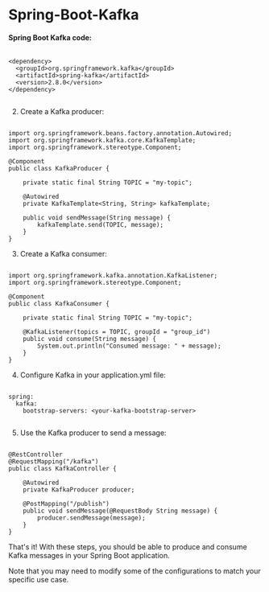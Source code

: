 # Spring-Boot-Kafka

#### Spring Boot Kafka code:

```

<dependency>
  <groupId>org.springframework.kafka</groupId>
  <artifactId>spring-kafka</artifactId>
  <version>2.8.0</version>
</dependency>


```

2. Create a Kafka producer:

```

import org.springframework.beans.factory.annotation.Autowired;
import org.springframework.kafka.core.KafkaTemplate;
import org.springframework.stereotype.Component;

@Component
public class KafkaProducer {

    private static final String TOPIC = "my-topic";

    @Autowired
    private KafkaTemplate<String, String> kafkaTemplate;

    public void sendMessage(String message) {
        kafkaTemplate.send(TOPIC, message);
    }
}

```

3. Create a Kafka consumer:

```

import org.springframework.kafka.annotation.KafkaListener;
import org.springframework.stereotype.Component;

@Component
public class KafkaConsumer {

    private static final String TOPIC = "my-topic";

    @KafkaListener(topics = TOPIC, groupId = "group_id")
    public void consume(String message) {
        System.out.println("Consumed message: " + message);
    }
}

```

4. Configure Kafka in your application.yml file:

```

spring:
  kafka:
    bootstrap-servers: <your-kafka-bootstrap-server>
    
```

5. Use the Kafka producer to send a message:

```

@RestController
@RequestMapping("/kafka")
public class KafkaController {

    @Autowired
    private KafkaProducer producer;

    @PostMapping("/publish")
    public void sendMessage(@RequestBody String message) {
        producer.sendMessage(message);
    }
}

```

That's it! With these steps, you should be able to produce and consume Kafka messages in your Spring Boot application.

Note that you may need to modify some of the configurations to match your specific use case.

